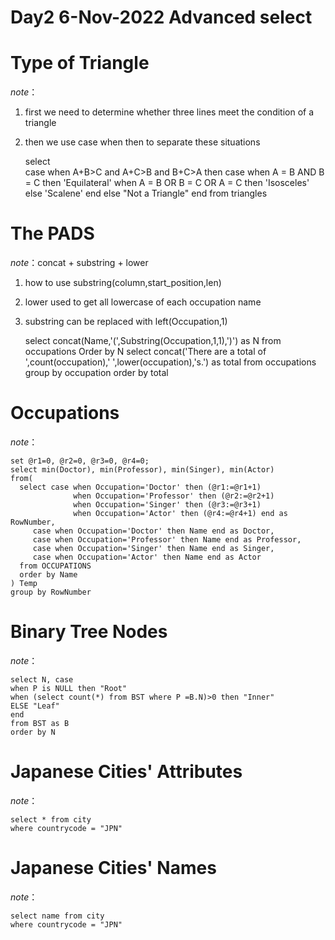 #
Day2 6-Nov-2022 Advanced select 
====

####
Type of Triangle
==
*note*：
1. first we need to determine whether three lines meet the condition of a triangle
2. then we use case when then to separate these situations


    select  
       case when A+B>C and A+C>B and B+C>A then
                  case when  A = B AND B = C then 'Equilateral'
                       when A = B OR B = C OR A = C then 'Isosceles'
                       else 'Scalene'
                  end
            else "Not a Triangle"
       end
    from triangles
          
####

####
The PADS
==
*note*：concat + substring + lower
1. how to use substring(column,start_position,len)
2. lower used to get all lowercase of each occupation name
3. substring can be replaced with left(Occupation,1)


    select concat(Name,'(',Substring(Occupation,1,1),')') as N
    from occupations
    Order by N
    select concat('There are a total of ',count(occupation),' ',lower(occupation),'s.') as total
    from occupations
    group by occupation
    order by total
    
####

####
Occupations
==
*note*：

    set @r1=0, @r2=0, @r3=0, @r4=0;
    select min(Doctor), min(Professor), min(Singer), min(Actor)
    from(
      select case when Occupation='Doctor' then (@r1:=@r1+1)
                  when Occupation='Professor' then (@r2:=@r2+1)
                  when Occupation='Singer' then (@r3:=@r3+1)
                  when Occupation='Actor' then (@r4:=@r4+1) end as RowNumber,
         case when Occupation='Doctor' then Name end as Doctor,
         case when Occupation='Professor' then Name end as Professor,
         case when Occupation='Singer' then Name end as Singer,
         case when Occupation='Actor' then Name end as Actor
      from OCCUPATIONS
      order by Name
    ) Temp
    group by RowNumber

####

####
Binary Tree Nodes
==
*note*：

    select N, case
    when P is NULL then "Root"
    when (select count(*) from BST where P =B.N)>0 then "Inner"
    ELSE "Leaf"
    end
    from BST as B
    order by N


####

####
Japanese Cities' Attributes
==
*note*：

    select * from city
    where countrycode = "JPN"
    
####


####
Japanese Cities' Names
==
*note*：


    select name from city 
    where countrycode = "JPN"
####


    









